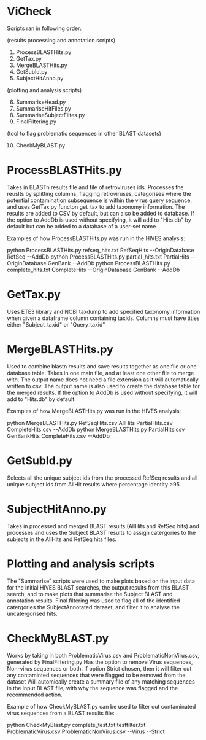# ViCheck

Scripts ran in following order:

(results processing and annotation scripts)

1. ProcessBLASTHits.py
2. GetTax.py
3. MergeBLASTHits.py
4. GetSubId.py
5. SubjectHitAnno.py
   
(plotting and analysis scripts)

6. SummariseHead.py
7. SummariseHitFiles.py
8. SummariseSubjectFiltes.py
9. FinalFiltering.py
    
(tool to flag problematic sequences in other BLAST datasets)

10. CheckMyBLAST.py



# ProcessBLASTHits.py

Takes in BLASTn results file and file of retroviruses ids. Processes the reuslts by splitting columns, flagging retroviruses, categorises where the potential contamination subsequence is within the virus query sequence, and uses GetTax.py functon get_tax to add taxonomy information.
The results are added to CSV by default, but can also be added to database.
If the option to AddDb is used without specifying, it will add to "Hits.db" by default but can be added to a database of a user-set name.

Examples of how ProcessBLASTHits.py was run in the HIVES analysis:

python ProcessBLASTHits.py refseq_hits.txt RefSeqHits --OriginDatabase RefSeq --AddDb
python ProcessBLASTHits.py partial_hits.txt PartialHits  --OriginDatabase GenBank --AddDb
python ProcessBLASTHits.py complete_hits.txt CompleteHits --OriginDatabase GenBank --AddDb

# GetTax.py
Uses ETE3 library and NCBI taxdump to add specified taxonomy information when given a dataframe column containing taxids. Columns must have titles either "Subject_taxid" or "Query_taxid"

# MergeBLASTHits.py

Used to combine blastn results and save results together as one file or one database table. Takes in one main file, and at least one other file to merge with. 
The output name does not need a file extension as it will automatically written to csv. The output name is also used to create the database table for the merged results.
If the option to AddDb is used without specifying, it will add to "Hits.db" by default.


Examples of how MergeBLASTHits.py was run in the HIVES analysis:

python MergeBLASTHits.py RefSeqHits.csv AllHits PartialHits.csv CompleteHits.csv --AddDb
python MergeBLASTHits.py PartialHits.csv GenBankHits CompleteHits.csv --AddDb

# GetSubId.py
Selects all the unique subject ids from the processed RefSeq results and all unique subject ids from AllHit results where percentage identity >95. 

# SubjectHitAnno.py
Takes in processed and merged BLAST results (AllHits and RefSeq hits) and processes and uses the Subject BLAST results to assign catergories to the subjects in the AllHits and RefSeq hits files.

# Plotting and analysis scripts
The "Summarise" scripts were used to make plots based on the input data for the initial HIVES BLAST searches, the output results from this BLAST search, and to make plots that summarise the Subject BLAST and annotation results. 
Final filtering was used to flag all of the identified catergories the SubjectAnnotated dataset, and filter it to analyse the uncatergorised hits.

# CheckMyBLAST.py
Works by taking in both ProblematicVirus.csv and ProblematicNonVirus.csv, generated by FinalFiltering.py
Has the option to remove Virus sequences,  Non-virus sequences or both.
If option Strict chosen, then it will filter out any contaminted sequences that were flagged to be removed from the dataset
Will automically create a summary file of any matching sequences in the input BLAST file, with why the sequence was flagged and the recommended action.

Example of how CheckMyBLAST.py can be used to filter out contaminated virus sequences from a BLAST results file:

python CheckMyBlast.py complete_test.txt testfilter.txt ProblematicVirus.csv ProblematicNonVirus.csv --Virus --Strict
